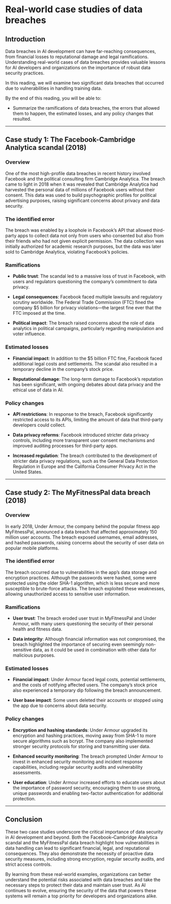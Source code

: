 # Real-world case studies of data breaches

## Introduction

Data breaches in AI development can have far-reaching consequences, from financial losses to reputational damage and legal ramifications. Understanding real-world cases of data breaches provides valuable lessons for AI developers and organizations on the importance of robust data security practices. 

In this reading, we will examine two significant data breaches that occurred due to vulnerabilities in handling training data. 

By the end of this reading, you will be able to: 

- Summarize the ramifications of data breaches, the errors that allowed them to happen, the estimated losses, and any policy changes that resulted.

---

## Case study 1: The Facebook-Cambridge Analytica scandal (2018)

### Overview 

One of the most high-profile data breaches in recent history involved Facebook and the political consulting firm Cambridge Analytica. The breach came to light in 2018 when it was revealed that Cambridge Analytica had harvested the personal data of millions of Facebook users without their consent. This data was used to build psychographic profiles for political advertising purposes, raising significant concerns about privacy and data security.

### The identified error 

The breach was enabled by a loophole in Facebook’s API that allowed third-party apps to collect data not only from users who consented but also from their friends who had not given explicit permission. The data collection was initially authorized for academic research purposes, but the data was later sold to Cambridge Analytica, violating Facebook’s policies.

### Ramifications

- **Public trust**: The scandal led to a massive loss of trust in Facebook, with users and regulators questioning the company’s commitment to data privacy.

- **Legal consequences**: Facebook faced multiple lawsuits and regulatory scrutiny worldwide. The Federal Trade Commission (FTC) fined the company $5 billion for privacy violations—the largest fine ever that the FTC imposed at the time.

- **Political impact**: The breach raised concerns about the role of data analytics in political campaigns, particularly regarding manipulation and voter influence.

### Estimated losses

- **Financial impact**: In addition to the $5 billion FTC fine, Facebook faced additional legal costs and settlements. The scandal also resulted in a temporary decline in the company’s stock price.

- **Reputational damage**: The long-term damage to Facebook’s reputation has been significant, with ongoing debates about data privacy and the ethical use of data in AI.

### Policy changes

- **API restrictions**: In response to the breach, Facebook significantly restricted access to its APIs, limiting the amount of data that third-party developers could collect.

- **Data privacy reforms**: Facebook introduced stricter data privacy controls, including more transparent user consent mechanisms and improved auditing processes for third-party apps.

- **Increased regulation**: The breach contributed to the development of stricter data privacy regulations, such as the General Data Protection Regulation in Europe and the California Consumer Privacy Act in the United States.

---

## Case study 2: The MyFitnessPal data breach (2018)

### Overview 

In early 2018, Under Armour, the company behind the popular fitness app MyFitnessPal, announced a data breach that affected approximately 150 million user accounts. The breach exposed usernames, email addresses, and hashed passwords, raising concerns about the security of user data on popular mobile platforms.

### The identified error

The breach occurred due to vulnerabilities in the app’s data storage and encryption practices. Although the passwords were hashed, some were protected using the older SHA-1 algorithm, which is less secure and more susceptible to brute-force attacks. The breach exploited these weaknesses, allowing unauthorized access to sensitive user information.

### Ramifications

- **User trust**: The breach eroded user trust in MyFitnessPal and Under Armour, with many users questioning the security of their personal health and fitness data.

- **Data integrity**: Although financial information was not compromised, the breach highlighted the importance of securing even seemingly non-sensitive data, as it could be used in combination with other data for malicious purposes.

### Estimated losses

- **Financial impact**: Under Armour faced legal costs, potential settlements, and the costs of notifying affected users. The company’s stock price also experienced a temporary dip following the breach announcement.

- **User base impact**: Some users deleted their accounts or stopped using the app due to concerns about data security.

### Policy changes

- **Encryption and hashing standards**: Under Armour upgraded its encryption and hashing practices, moving away from SHA-1 to more secure algorithms such as bcrypt. The company also implemented stronger security protocols for storing and transmitting user data.

- **Enhanced security monitoring**: The breach prompted Under Armour to invest in enhanced security monitoring and incident response capabilities, including regular security audits and vulnerability assessments.

- **User education**: Under Armour increased efforts to educate users about the importance of password security, encouraging them to use strong, unique passwords and enabling two-factor authentication for additional protection.

---

## Conclusion

These two case studies underscore the critical importance of data security in AI development and beyond. Both the Facebook–Cambridge Analytica scandal and the MyFitnessPal data breach highlight how vulnerabilities in data handling can lead to significant financial, legal, and reputational consequences. They also demonstrate the necessity of proactive data security measures, including strong encryption, regular security audits, and strict access controls.

By learning from these real-world examples, organizations can better understand the potential risks associated with data breaches and take the necessary steps to protect their data and maintain user trust. As AI continues to evolve, ensuring the security of the data that powers these systems will remain a top priority for developers and organizations alike.
